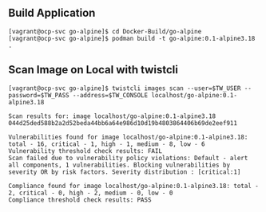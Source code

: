 Build Application
--------------
    [vagrant@ocp-svc go-alpine]$ cd Docker-Build/go-alpine
    [vagrant@ocp-svc go-alpine]$ podman build -t go-alpine:0.1-alpine3.18 .

Scan Image on Local with twistcli
--------------
    [vagrant@ocp-svc go-alpine]$ twistcli images scan --user=$TW_USER --password=$TW_PASS --address=$TW_CONSOLE localhost/go-alpine:0.1-alpine3.18
    
    Scan results for: image localhost/go-alpine:0.1-alpine3.18 044d25ded588b2a2d52beda44bb6a64e986d10d19b4803864406b69de2eef911
    
    Vulnerabilities found for image localhost/go-alpine:0.1-alpine3.18: total - 16, critical - 1, high - 1, medium - 8, low - 6
    Vulnerability threshold check results: FAIL
    Scan failed due to vulnerability policy violations: Default - alert all components, 1 vulnerabilities. Blocking vulnerabilities by severity OR by risk factors. Severity distribution : [critical:1]
    
    Compliance found for image localhost/go-alpine:0.1-alpine3.18: total - 2, critical - 0, high - 2, medium - 0, low - 0
    Compliance threshold check results: PASS
